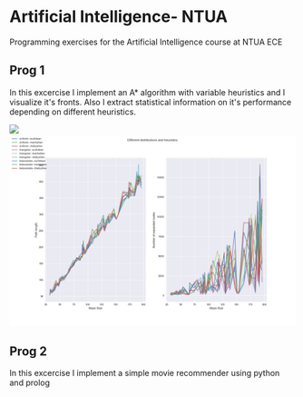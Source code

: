 # Artificial Intelligence- NTUA
Programming exercises for the Artificial Intelligence course at NTUA ECE

## Prog 1
In this excercise I implement an A* algorithm with variable heuristics and I visualize it's fronts. Also I extract statistical information on it's performance depending on different heuristics.

![](prog1/with_manhattan.gif)
![](prog1/distributions-heuristics.png)

## Prog 2
In this excercise I implement a simple movie recommender using python and prolog
